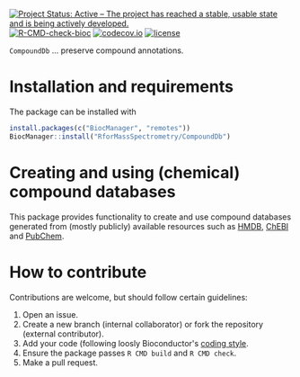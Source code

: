 [![Project Status: Active – The project has reached a stable, usable state and is being actively developed.](https://www.repostatus.org/badges/latest/active.svg)](https://www.repostatus.org/#active)
[![R-CMD-check-bioc](https://github.com/RforMassSpectrometry/CompoundDb/workflows/R-CMD-check-bioc/badge.svg)](https://github.com/RforMassSpectrometry/CompoundDb/actions?query=workflow%3AR-CMD-check-bioc)
[![codecov.io](https://codecov.io/github/RforMassSpectrometry/CompoundDb/coverage.svg?branch=master)](https://codecov.io/github/RforMassSpectrometry/CompoundDb?branch=master)
[![license](https://img.shields.io/badge/license-Artistic--2.0-brightgreen.svg)](https://opensource.org/licenses/Artistic-2.0)

`CompoundDb` ... preserve compound annotations.

# Installation and requirements

The package can be installed with

```r
install.packages(c("BiocManager", "remotes"))
BiocManager::install("RforMassSpectrometry/CompoundDb")
```

# Creating and using (chemical) compound databases

This package provides functionality to create and use compound databases
generated from (mostly publicly) available resources such as
[HMDB](http://www.hmdb.ca), [ChEBI](https://www.ebi.ac.uk/chebi/) and
[PubChem](https://pubchem.ncbi.nlm.nih.gov).


# How to contribute

Contributions are welcome, but should follow certain guidelines:
1) Open an issue.
2) Create a new branch (internal collaborator) or fork the repository (external
contributor).
3) Add your code (following loosly Bioconductor's [coding
style](http://bioconductor.org/developers/how-to/coding-style/).
4) Ensure the package passes `R CMD build` and `R CMD check`.
5) Make a pull request.

